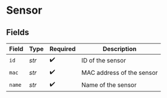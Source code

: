 # Sensor


## Fields

| Field                     | Type                      | Required                  | Description               |
| ------------------------- | ------------------------- | ------------------------- | ------------------------- |
| `id`                      | *str*                     | :heavy_check_mark:        | ID of the sensor          |
| `mac`                     | *str*                     | :heavy_check_mark:        | MAC address of the sensor |
| `name`                    | *str*                     | :heavy_check_mark:        | Name of the sensor        |